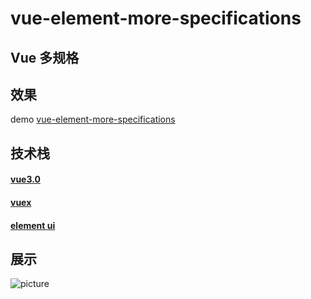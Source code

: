 # vue-element-more-specifications

## Vue 多规格


## 效果
demo [vue-element-more-specifications](https://liangzibo.github.io/vue-element-more-specifications/#/)

## 技术栈
 #### [vue3.0](https://cli.vuejs.org/zh/)
 #### [vuex](https://vuex.vuejs.org/zh/guide/)
 #### [element ui](https://element.eleme.cn/#/zh-CN/component/installation)

## 展示

![picture](https://raw.githubusercontent.com/liangzibo/vue-element-more-specifications/master/demo/20190510151840.jpg)


